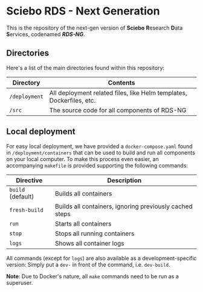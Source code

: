# Sciebo RDS - Next Generation
This is the repository of the next-gen version of **Sciebo** **R**esearch **D**ata **S**ervices, codenamed **_RDS-NG_**.

## Directories
Here's a list of the main directories found within this repository:

| Directory     | Contents                                                             |
|---------------|----------------------------------------------------------------------|
| `/deployment` | All deployment related files, like Helm templates, Dockerfiles, etc. |
| `/src`        | The source code for all components of RDS-NG                         |

## Local deployment
For easy local deployment, we have provided a `docker-compose.yaml` found in `/deployment/containers` that can be used to build and run all components on your local computer. To make this process even easier, an accompanying `makefile` is provided supporting the following commands:

| Directive         | Description                                             |
|-------------------|---------------------------------------------------------|
| `build` (default) | Builds all containers                                   |
| `fresh-build`     | Builds all containers, ignoring previously cached steps |
| `run`             | Starts all containers                                   |
| `stop`            | Stops all running containers                            |
| `logs`            | Shows all container logs                                |

All commands (except for `logs`) are also available as a development-specific version: Simply put a `dev-` in front of the command, i.e. `dev-build`. 

**Note**: Due to Docker's nature, all `make` commands need to be run as a superuser.
